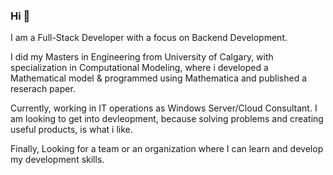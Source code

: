 ### Hi 👋

 I am a Full-Stack Developer with a focus on Backend Development.

I did my Masters in Engineering from University of Calgary, with specialization in Computational Modeling, where i developed a Mathematical model & programmed using Mathematica and published a reserach paper.

Currently, working in IT operations as Windows Server/Cloud Consultant. I am looking to get into devleopment, because solving problems and creating useful products, is what i like.

Finally, Looking for a team or an organization where I can learn and develop my development skills.
